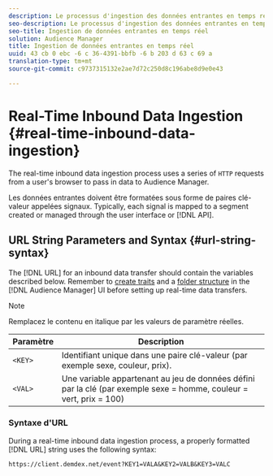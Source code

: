 ```yaml
---
description: Le processus d'ingestion des données entrantes en temps réel utilise une série de requêtes HTTP provenant du navigateur d'un utilisateur pour transmettre des données à Audience Manager.
seo-description: Le processus d'ingestion des données entrantes en temps réel utilise une série de requêtes HTTP provenant du navigateur d'un utilisateur pour transmettre des données à Audience Manager.
seo-title: Ingestion de données entrantes en temps réel
solution: Audience Manager
title: Ingestion de données entrantes en temps réel
uuid: 43 cb 0 ebc -6 c 36-4391-bbfb -6 b 203 d 63 c 69 a
translation-type: tm+mt
source-git-commit: c9737315132e2ae7d72c250d8c196abe8d9e0e43

---
```



# Real-Time Inbound Data Ingestion {#real-time-inbound-data-ingestion}

The real-time inbound data ingestion process uses a series of `HTTP` requests from a user's browser to pass in data to Audience Manager.

<!-- c_rt_inbound_real_time.xml -->

Les données entrantes doivent être formatées sous forme de paires clé-valeur appelées signaux. Typically, each signal is mapped to a segment created or managed through the user interface or [!DNL API].

## URL String Parameters and Syntax {#url-string-syntax}

The [!DNL URL] for an inbound data transfer should contain the variables described below. Remember to [create traits](../../../features/traits/create-onboarded-rule-based-traits.md) and a [folder structure](../../../features/traits/trait-storage.md#create-trait-storage-folder) in the [!DNL Audience Manager] UI before setting up real-time data transfers.

>[!NOTE]
>
>Remplacez le contenu en italique par les valeurs de paramètre réelles.

| Paramètre | Description |
|---|---|
| `<KEY>` | Identifiant unique dans une paire clé-valeur (par exemple sexe, couleur, prix). |
| `<VAL>` | Une variable appartenant au jeu de données défini par la clé (par exemple sexe = homme, couleur = vert, prix = 100) |

### Syntaxe d'URL

During a real-time inbound data ingestion process, a properly formatted [!DNL URL] string uses the following syntax:

```
https://client.demdex.net/event?KEY1=VALA&KEY2=VALB&KEY3=VALC
```
